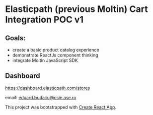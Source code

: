 # Elasticpath (previous Moltin) Cart Integration POC v1

## Goals:

* create a basic product catalog experience
* demonstrate ReactJs component thinking
* integrate Moltin JavaScript SDK

## Dashboard

https://dashboard.elasticpath.com/stores

email: eduard.budacu@csie.ase.ro

This project was bootstrapped with [Create React App](https://github.com/facebookincubator/create-react-app).
 
